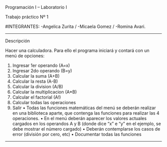 Programación I – Laboratorio I

Trabajo práctico Nº 1

#INTEGRANTES:
-Angelica Zurita / 
-Micaela Gomez / 
-Romina Avari.

-----------------------------------------------------------------------------------------------
Descripción

Hacer una calculadora. Para ello el programa iniciará y contará con un menú de opciones:
1. Ingresar 1er operando (A=x)
2. Ingresar 2do operando (B=y)
3. Calcular la suma (A+B)
4. Calcular la resta (A-B)
5. Calcular la division (A/B)
6. Calcular la multiplicacion (A*B)
7. Calcular el factorial (A!)
8. Calcular todas las operaciones
9. Salir
• Todas las funciones matemáticas del menú se deberán realizar en una biblioteca aparte,
que contenga las funciones para realizar las 4 operaciones.
• En el menú deberán aparecer los valores actuales cargados en los operandos A y B
(donde dice “x” e “y” en el ejemplo, se debe mostrar el número cargado)
• Deberán contemplarse los casos de error (división por cero, etc)
• Documentar todas las funciones
--------------------------------------------------------------------------------------------------
